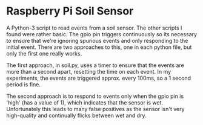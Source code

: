# Raspberry Pi Soil Sensor

A Python-3 script to read events from a soil sensor. The other scripts I found were rather basic. The gpio pin triggers continuously so its necessary to ensure that we're ignoring spurious events and only responding to the initial event. There are two approaches to this, one in each python file, but only the first one really works.

The first approach, in soil.py, uses a timer to ensure that the events are more than a second apart, resetting the time on each event. In my experiments, the events are triggered approx. every 100ms, so a 1 second period is fine.

The second approach is to respond to events only when the gpio pin is 'high' (has a value of 1), which indicates that the sensor is wet. Unfortunately this leads to many false positives as the sensor isn't very high-quality and continually flicks between wet and dry.
